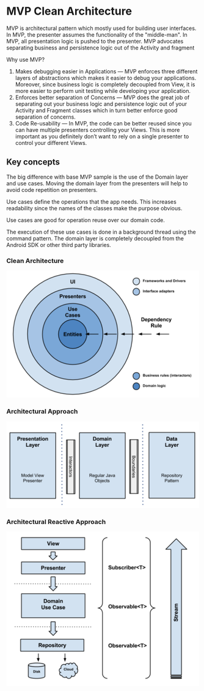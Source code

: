 # MVP Clean Architecture
MVP is architectural pattern which mostly used for building user interfaces. In MVP, the presenter assumes the functionality of the "middle-man". In MVP, all presentation logic is pushed to the presenter. MVP advocates separating business and persistence logic out of the Activity and fragment

Why use MVP?
1. Makes debugging easier in Applications — MVP enforces three different layers of abstractions which makes it easier to debug your applications. Moreover, since business logic is completely decoupled from View, it is more easier to perform unit testing while developing your application.
2. Enforces better separation of Concerns — MVP does the great job of separating out your business logic and persistence logic out of your Activity and Fragment classes which in turn better enforce good separation of concerns.
3. Code Re-usability — In MVP, the code can be better reused since you can have multiple presenters controlling your Views. This is more important as you definitely don’t want to rely on a single presenter to control your different Views.

## Key concepts
The big difference with base MVP sample is the use of the Domain layer and use cases. Moving the domain layer from the presenters will help to avoid code repetition on presenters.

Use cases define the operations that the app needs. This increases readability since the names of the classes make the purpose obvious.

Use cases are good for operation reuse over our domain code. 

The execution of these use cases is done in a background thread using the command pattern. The domain layer is completely decoupled from the Android SDK or other third party libraries.

### Clean Architecture
![alt text](https://github.com/abrakitlaw/MVP-clean-architecture/blob/master/Screenshot%202019-08-20%20at%2001.44.56.png)

### Architectural Approach
![alt text](https://github.com/abrakitlaw/MVP-clean-architecture/blob/master/Screenshot%202019-08-20%20at%2001.51.45.png)

### Architectural Reactive Approach
![alt text](https://github.com/abrakitlaw/MVP-clean-architecture/blob/master/Screenshot%202019-08-20%20at%2001.51.58.png)
